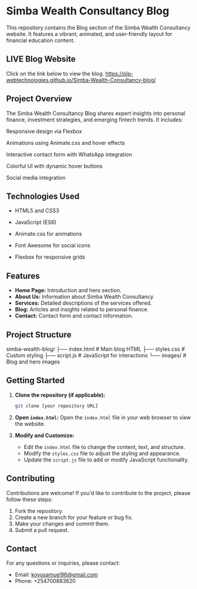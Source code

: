 # Simba Wealth Consultancy Blog

This repository contains the Blog section of the Simba Wealth Consultancy website. It features a vibrant, animated, and user-friendly layout for financial education content.

## LIVE Blog Website
Click on the link below to view the blog.
https://plp-webtechnologies.github.io/Simba-Wealth-Consultancy-blog/

## Project Overview
The Simba Wealth Consultancy Blog shares expert insights into personal finance, investment strategies, and emerging fintech trends. It includes:

Responsive design via Flexbox

Animations using Animate.css and hover effects

Interactive contact form with WhatsApp integration

Colorful UI with dynamic hover buttons

Social media integration

## Technologies Used

*  HTML5 and CSS3

* JavaScript (ES6)

* Animate.css for animations

* Font Awesome for social icons

* Flexbox for responsive grids

## Features

*   **Home Page:** Introduction and hero section.
*   **About Us:** Information about Simba Wealth Consultancy.
*   **Services:** Detailed descriptions of the services offered.
*   **Blog:** Articles and insights related to personal finance.
*   **Contact:** Contact form and contact information.


## Project Structure

simba-wealth-blog/
├── index.html       # Main blog HTML
├── styles.css       # Custom styling
├── script.js        # JavaScript for interactions
└── images/          # Blog and hero images


## Getting Started

1.  **Clone the repository (if applicable):**
    ```bash
    git clone [your repository URL]
    ```
    

2.  **Open `index.html`:** Open the `index.html` file in your web browser to view the website.

3.  **Modify and Customize:**
    *   Edit the `index.html` file to change the content, text, and structure.
    *   Modify the `styles.css` file to adjust the styling and appearance.
    *   Update the `script.js` file to add or modify JavaScript functionality.
    

## Contributing

Contributions are welcome! If you'd like to contribute to the project, please follow these steps:

1.  Fork the repository.
2.  Create a new branch for your feature or bug fix.
3.  Make your changes and commit them.
4.  Submit a pull request.

## Contact

For any questions or inquiries, please contact:

*   Email: [koyosamuel96@gmail.com](mailto:koyosamuel96@gmail.com)
*   Phone: +254700883620



